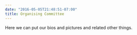 ```yaml
---
date: "2016-05-05T21:48:51-07:00"
title: Organising Committee
---
```


Here we can put our bios and pictures and related other things. 
